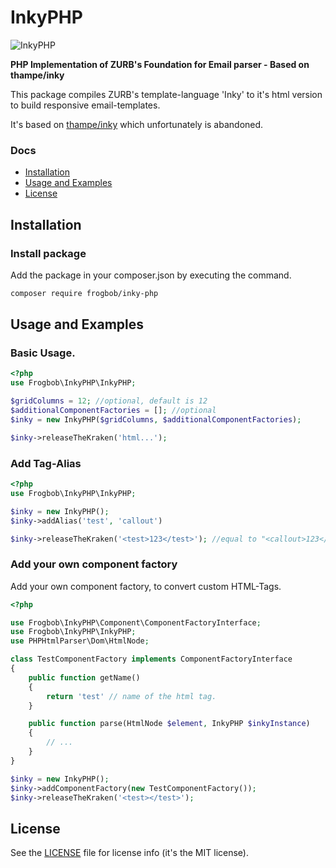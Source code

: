 # InkyPHP

![InkyPHP](http://api.devbar.ultrabold.de/github?text=InkyPHP)

**PHP Implementation of ZURB's Foundation for Email parser - Based on thampe/inky**

This package compiles ZURB's template-language 'Inky' to it's html version 
to build responsive email-templates.

It's based on [thampe/inky](https://github.com/thampe/inky/blob/master/README.md) which unfortunately is abandoned.

### Docs

* [Installation](#installation)
* [Usage and Examples](#usage-and-examples)
* [License](#license)

## Installation 

### Install package

Add the package in your composer.json by executing the command.

```bash
composer require frogbob/inky-php
```

## Usage and Examples

### Basic Usage.

```php
<?php
use Frogbob\InkyPHP\InkyPHP;

$gridColumns = 12; //optional, default is 12
$additionalComponentFactories = []; //optional
$inky = new InkyPHP($gridColumns, $additionalComponentFactories);

$inky->releaseTheKraken('html...');
```

### Add Tag-Alias

```php
<?php
use Frogbob\InkyPHP\InkyPHP;

$inky = new InkyPHP();
$inky->addAlias('test', 'callout')

$inky->releaseTheKraken('<test>123</test>'); //equal to "<callout>123</callout>"
```

### Add your own component factory

Add your own component factory, to convert custom HTML-Tags.

```php
<?php

use Frogbob\InkyPHP\Component\ComponentFactoryInterface;
use Frogbob\InkyPHP\InkyPHP;
use PHPHtmlParser\Dom\HtmlNode;

class TestComponentFactory implements ComponentFactoryInterface
{
    public function getName()
    {
        return 'test' // name of the html tag.
    }

    public function parse(HtmlNode $element, InkyPHP $inkyInstance)
    {
        // ...
    }
}

$inky = new InkyPHP();
$inky->addComponentFactory(new TestComponentFactory());
$inky->releaseTheKraken('<test></test>');
```

## License
See the [LICENSE](LICENSE) file for license info (it's the MIT license).
